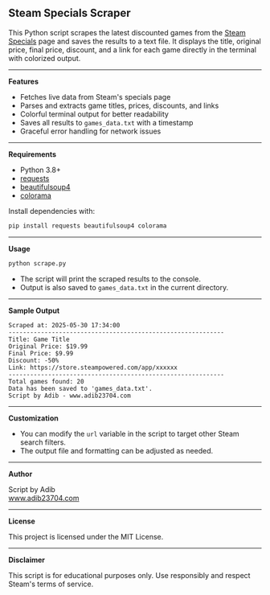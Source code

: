 ## Steam Specials Scraper

This Python script scrapes the latest discounted games from the [Steam Specials](https://store.steampowered.com/search/?specials=1&os=win) page and saves the results to a text file. It displays the title, original price, final price, discount, and a link for each game directly in the terminal with colorized output.

---

**Features**

- Fetches live data from Steam's specials page
- Parses and extracts game titles, prices, discounts, and links
- Colorful terminal output for better readability
- Saves all results to `games_data.txt` with a timestamp
- Graceful error handling for network issues

---

**Requirements**

- Python 3.8+
- [requests](https://pypi.org/project/requests/)
- [beautifulsoup4](https://pypi.org/project/beautifulsoup4/)
- [colorama](https://pypi.org/project/colorama/)

Install dependencies with:

```bash
pip install requests beautifulsoup4 colorama
```

---

**Usage**

```bash
python scrape.py
```

- The script will print the scraped results to the console.
- Output is also saved to `games_data.txt` in the current directory.

---

**Sample Output**

```
Scraped at: 2025-05-30 17:34:00
------------------------------------------------------------
Title: Game Title
Original Price: $19.99
Final Price: $9.99
Discount: -50%
Link: https://store.steampowered.com/app/xxxxxx
------------------------------------------------------------
Total games found: 20
Data has been saved to 'games_data.txt'.
Script by Adib - www.adib23704.com
```

---

**Customization**

- You can modify the `url` variable in the script to target other Steam search filters.
- The output file and formatting can be adjusted as needed.

---

**Author**

Script by Adib  
www.adib23704.com

---

**License**

This project is licensed under the MIT License.

---

**Disclaimer**

This script is for educational purposes only. Use responsibly and respect Steam's terms of service.